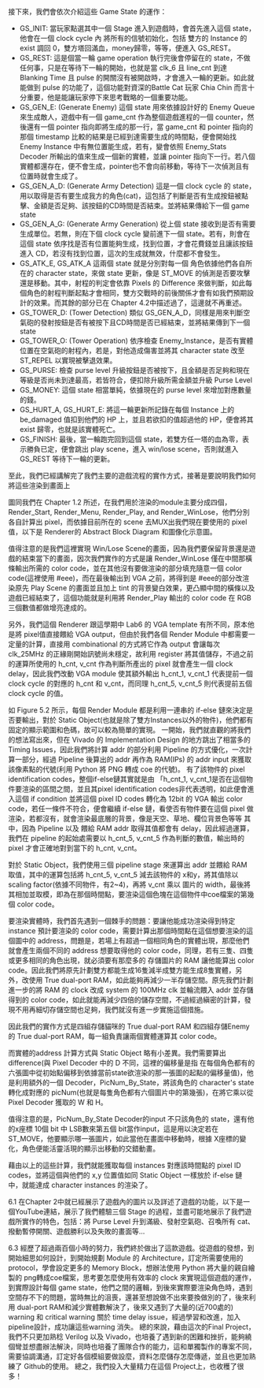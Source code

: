 接下來，我們會依次介紹這些 Game State 的運作：
- GS_INIT:
    當玩家點選其中一個 Stage 進入到遊戲時，會首先進入這個 state，他會在一個 clock cycle 內 將所有的信號初始化，包括 雙方的 Instance 的 exist 調回 0，雙方塔回滿血，money歸零，等等，便進入 GS_REST。
- GS_REST:
    這是個當一輪 game operation 執行完後會停留在的 state，不做任何事，只是在等待下一輪的開始，也就是當 clk_6 且 line_cnt 到達 Blanking Time 且 pulse 的開關沒有被開啟時，才會進入一輪的更新。如此就能做到 pulse 的功能了，這個功能對資深的Battle Cat 玩家 Chia Chin 而言十分重要，他是能讓玩家停下來思考戰略的一個重要功能。
- GS_GEN_E: (Generate Enemy)
    這個 state 用來依據設計好的 Enemy Queue 來生成敵人，遊戲中有一個 game_cnt 作為整個遊戲進程的一個 counter，然後還有一個 pointer 指向即將生成的那一行，當 game_cnt 和 pointer 指向的那個 timestamp 比較的結果是已經到達需要生成的時間點，便會開始找 Enemy Instance 中有無位置能生成，若有，變會依照 Enemy_Stats Decoder 所輸出的值來生成一個新的實體，並讓 pointer 指向下一行。若八個實體都還存在，便不會生成，pointer也不會向前移動，等待下一次偵測且有位置時就會生成了。
- GS_GEN_A_D: (Generate Army Detection)
    這是一個 clock cycle 的 state，用以取得是否有要生成我方的角色(cat)，這包括了判斷是否有生成按鈕被點擊、金額是否足夠、該按鈕的CD時間是否結束。並將結果傳給下一個 game state
- GS_GEN_A_G: (Generate Army Generation)
    從上個 state 接收到是否有需要生成單位。若無，則在下個 clock cycle 變前進下一個 state。若有，則會在這個 state 依序找是否有位置能夠生成，找到位置，才會花費錢並且讓該按鈕進入 CD，若沒有找到位置，這次的生成就無效，什麼都不會發生。
- GS_ATK_E, GS_ATK_A
    這兩個 state 就是分別對每一個 角色依據他們各自所在的 character state，來做 state 更新，像是 ST_MOVE 的偵測是否要攻擊還是移動。其中，射程的判定會依靠 Pixels 的 Difference 來做判斷，如此每個角色的射程判斷起點才會相同，雙方交戰時的前後關係才會有如我們預期設計的效果。而其餘的部分已在 Chapter 4.2中描述過了，這邊就不再重述。
- GS_TOWER_D: (Tower Detection)
    類似 GS_GEN_A_D，同樣是用來判斷空氣砲的發射按鈕是否有被按下且CD時間是否已經結束，並將結果傳到下一個 state
- GS_TOWER_O: (Tower Operation)
    依序檢查 Enemy_Instance，是否有實體位置在空氣砲的射程內，若是，對他造成傷害並將其 character state 改至 ST_REPEL 以實現被擊退效果。
- GS_PURSE:
    檢查 purse level 升級按鈕是否被按下，且金額是否足夠和現在等級是否尚未到達最高，若皆符合，便扣除升級所需金額並升級 Purse Level
- GS_MONEY:
    這個 state 相當單純，依據現在的 purse level 來增加對應數量的錢。
- GS_HURT_A, GS_HURT_E:
    將這一輪更新所記錄在每個 Instance 上的 be_damaged 值扣到他們的 HP 上，並且若欲扣的值超過他的 HP，便會將其 exist 歸零，也就是該實體死亡。
- GS_FINISH:
    最後，當一輪跑完回到這個 state，若雙方任一塔的血為零，表示勝負已定，便會跳出 play scene，進入 win/lose scene，否則就進入 GS_REST 等待下一輪的更新。

至此，我們已經講解完了我們主要的遊戲流程的實作方式，接著是要說明我們如何將這些渲染到畫面上

圖同我們在 Chapter 1.2 所述，在我們用於渲染的module主要分成四個，Render_Start, Render_Menu, Render_Play, and Render_WinLose，他們分別各自計算出 pixel，而依據目前所在的 scene 去MUX出我們現在要使用的 pixel值，以下是 Renderer的 Abstract Block Diagram 和圖像化示意圖。

值得注意的是我們這裡實現 Win/Lose Scene的畫面，因為我們要保留背景還是遊戲的結束當下的畫面，因次我們實作的方式是讓 Render_WinLose 僅在中間那橫條輸出所需的 color code，並在其他沒有要做渲染的部分填充隨意一個 color code(這裡使用 #eee)，而在最後輸出到 VGA 之前，將得到是 #eee的部分改渲染原先 Play Scene 的畫面並且加上 tint 的背景變白效果，更凸顯中間的橫條以及遊戲已經結束了，這個功能就是利用將 Render_Play 輸出的 color code 在 RGB 三個數值都做增亮達成的。

另外，我們這個 Renderer 跟這學期中 Lab6 的 VGA template 有所不同，原本他是將 pixel值直接餵給 VGA output，但由於我們各個 Render Module 中都需要一定量的計算，直接用 combinational 的方式將它作為 output 會讓每次 clk_25MHz 的正緣剛開始訊號尚未穩定，故利用 register 將其值儲存，不過之前的運算所使用的 h_cnt, v_cnt 作為判斷所產出的 pixel 就會產生一個 clock delay，因此我們改動 VGA module 使其額外輸出 h_cnt_1, v_cnt_1 代表提前一個 clock cycle 的對應的 h_cnt 和 v_cnt，而同理 h_cnt_5, v_cnt_5 則代表提前五個 clock cycle 的值。

如 Figure 5.2 所示，每個 Render Module 都是利用一連串的 if-else 鏈來決定是否要輸出，對於 Static Object(也就是除了雙方Instances以外的物件)，他們都有固定的顯示範圍和色碼，故可以較為簡單的實現。
一開始，我們就直觀的將我們的想法寫出來，但在 Vivado 的 Implementation Design 的地方跳出了相當多的 Timing Issues，因此我們將計算 addr 的部分利用 Pipeline 的方式優化，一次計算一部分，經過 Pipeline 後算出的 addr 再作為 RAM(IPs) 的 addr input 來獲取該像素點的代號(利用 Python 將 PNG 轉成 coe 的代號)。
有了該物件的 pixel identification codes，整個if-else鏈其實就是由 「h_cnt_1, v_cnt_1是否在這個物件要渲染的區間之間，並且其pixel identification codes非代表透明，如此便會進入這個 if condition 並將這個 pixel ID codes 轉化為 12bit 的 VGA 輸出 color code，若任一條件不符合，便會繼續 if-else 鏈，看使否有物件要在這個 pixel 做渲染，若都沒有，就會渲染最底層的背景，像是天空、草地、欄位背景色等等
其中，因為 Pipeline 以及 餵給 RAM addr 取得其值都會有 delay，因此經過運算，我們在 pipeline 的起始處需要以 h_cnt_5, v_cnt_5 作為判斷的數值，輸出時的 pixel 才會正確地對到當下的 h_cnt, v_cnt。

對於 Static Object，我們使用三個 pipeline stage 來運算出 addr 並餵給 RAM 取值，其中的運算包括將 h_cnt_5, v_cnt_5 減去該物件的 x和y，將其值除以 scaling factor(依據不同物件，有2~4)，再將 v_cnt 乘以 圖片的 width，最後將其相加並取模，即為在那個時間點，要渲染這個色塊在這個物件中coe檔案的第幾個 color code。

要渲染實體時，我們首先遇到一個棘手的問題：要讓他能成功渲染得到特定 instance 預計要渲染的 color code，需要計算出那個時間點在這個想要渲染的這個圖中的 address，問題是，若場上有超過一個相同角色的實體出現，那麼他們就會產生兩個不同的 address 想要取得他的 color code，同理，若有三隻、四隻或更多相同的角色出現，就必須要有那麼多的 存儲圖片的 RAM 讓他能算出 color code。因此我們將原先計劃雙方都能生成16隻減半成雙方能生成8隻實體，另外，改使用 True dual-port RAM，如此能夠再減少一半存儲空間。原先我們計劃進一步的將 RAM 的 clock 改成 system 的 100MHz clk 並輪流餵入 addr 並存儲得到的 color code，如此就能再減少四倍的儲存空間，不過經過縝密的計算，發現不用再細切存儲空間也足夠，我們就沒有進一步實施這個措施。

因此我們的實作方式是四組存儲貓咪的 True dual-port RAM 和四組存儲Enemy的 True dual-port RAM，每一組負責讓兩個實體運算其 color code。

而實體的address 計算方式與 Static Object 略有小差異。我們需要算出 difference(與 Pixel Decoder 中的 D 不同，這裡的偏移量是指 在每個角色都有的六張圖中從初始點偏移到依據當前state欲渲染的那一張圖的起點的偏移量值)，他是利用額外的一個 Decoder，PicNum_By_State，將該角色的 character's state 轉化成對應的 picNum(也就是每隻角色都有六個圖片中的第幾張)，在將它乘以從 Pixel Decoder 獲取的 W 和 H。

值得注意的是，PicNum_By_State Decoder的input 不只該角色的 state，還有他的x座標 10個 bit 中 LSB數來第五個 bit當作input，這是用以決定若在 ST_MOVE，他要顯示哪一張圖片，如此當他在畫面中移動時，根據 X座標的變化，角色便能活靈活現的顯示出移動的交錯動畫。

藉由以上的這些計算，我們就能獲取每個 instances 對應該時間點的 pixel ID codes，並將這個與他們的 x,y 位置值如同 Static Object 一樣放於 if-else 鏈中，就能達成 character instances 的渲染了。

6.1
在Chapter 2中就已經展示了遊戲內的圖片以及詳述了遊戲的功能，以下是一個YouTube連結，展示了我們體驗三個 Stage 的過程，並盡可能地展示了我們遊戲所實作的特色，包括：將 Purse Level 升到滿級、發射空氣砲、召喚所有 cat、撥動暫停開關、遊戲勝利以及失敗的畫面等...

6.3
經歷了超過兩百個小時的努力，我們終於做出了這款遊戲。從遊戲的發想，到開始細思如何設計，到開始規劃 Module 的 Architecture，訂定所需要使用的 protocol，學會設定更多的 Memory Block，想辦法使用 Python 將大量的親自繪製的 png轉成coe檔案，思考要怎麼使用有效率的 clock 來實現這個遊戲的運作，到實際設計每個 game state，他們之間的邏輯，到後來實際要渲染角色時，遇到空間存不下的問題，當時無比的沮喪，還甚至想說做不出來要換做別的了，後來利用 dual-port RAM和減少實體數解決了，後來又遇到了大量的(近700處的) warning 和 critical warning 關於 time delay issue，經過學習和改進，加入 pipeline設計，成功讓這些warning 消失。
總的來說，藉由這次的Final Project，我們不只更加熟稔 Verilog 以及 Vivado，也培養了遇到新的困難和挫折，能夠繞個彎並想盡辦法解決，同時也培養了團隊合作的能力，這和單獨製作的專案不同，需要協調溝通，訂定好各個模組要做設麼，資料怎麼儲存怎麼傳遞，並且也更加熟練了 Github的使用。
總之，我們投入大量精力在這個 Project上，也收穫了很多！

